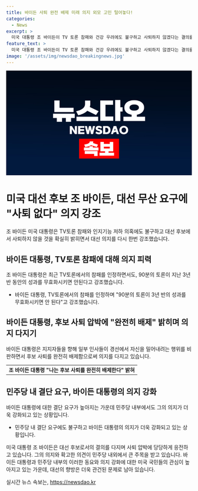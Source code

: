 ```yaml
---
title: 바이든 사퇴 완전 배제 미래 의지 외모 고민 털어놓다!
categories:
  - News
excerpt: >
  미국 대통령 조 바이든이 TV 토론 참패와 건강 우려에도 불구하고 사퇴하지 않겠다는 결의를 선언했다. 민주당 내에서는 사퇴를 요구하는 목소리가 거세지고 있지만, 바이든은 TV토론과 경제, 건강 등의 성과를 열거하며 트럼프를 비판하고 압박에도 완전히 배제한다고 밝혔다. 이에 따라 민주당 내에서는 결단 요구가 높아지고 있으며, 바이든의 후보직 사퇴 여부가 주목받을 전망이다.
feature_text: >
  미국 대통령 조 바이든이 TV 토론 참패와 건강 우려에도 불구하고 사퇴하지 않겠다는 결의를 선언했다. 민주당 내에서는 사퇴를 요구하는 목소리가 거세지고 있지만, 바이든은 TV토론과 경제, 건강 등의 성과를 열거하며 트럼프를 비판하고 압박에도 완전히 배제한다고 밝혔다. 이에 따라 민주당 내에서는 결단 요구가 높아지고 있으며, 바이든의 후보직 사퇴 여부가 주목받을 전망이다.
image: '/assets/img/newsdao_breakingnews.jpg'
---
```


<p><img src="/assets/img/newsdao_breakingnews.jpg" alt="pcversion 속보" /></p>

<h1>미국 대선 후보 조 바이든, 대선 무산 요구에 "사퇴 없다" 의지 강조</h1>

<p data-ke-size="size16">조 바이든 미국 대통령은 TV토론 참패와 인지기능 저하 의혹에도 불구하고 대선 후보에서 사퇴하지 않을 것을 확실히 밝히면서 대선 의지를 다시 한번 강조했습니다.</p>

<h2 data-ke-size="size26">바이든 대통령, TV토론 참패에 대해 의지 피력</h2>

<p data-ke-size="size16">조 바이든 대통령은 최근 TV토론에서의 참패를 인정하면서도, 90분의 토론이 지난 3년 반 동안의 성과를 무효화시키면 안된다고 강조했습니다.</p>

<ul>
  <li>바이든 대통령, TV토론에서의 참패를 인정하며 "90분의 토론이 3년 반의 성과를 무효화시키면 안 된다"고 강조했습니다.</li>
</ul>

<h2 data-ke-size="size26">바이든 대통령, 후보 사퇴 압박에 "완전히 배제" 밝히며 의지 다지기</h2>

<p data-ke-size="size16">바이든 대통령은 지지자들을 향해 일부 인사들이 경선에서 자신을 밀어내려는 행위를 비판하면서 후보 사퇴를 완전히 배제함으로써 의지를 다지고 있습니다.</p>

<table>
  <tr>
    <td style="text-align: center; height: 17px;"><b>조 바이든 대통령 "나는 후보 사퇴를 완전히 배제한다" 밝혀</b></td>
  </tr>
</table>

<h2 data-ke-size="size26">민주당 내 결단 요구, 바이든 대통령의 의지 강화</h2>

<p data-ke-size="size16">바이든 대통령에 대한 결단 요구가 높아지는 가운데 민주당 내부에서도 그의 의지가 더욱 강화되고 있는 상황입니다.</p>

<ul>
  <li>민주당 내 결단 요구에도 불구하고 바이든 대통령의 의지가 더욱 강화되고 있는 상황입니다.</li>
</ul>

<p data-ke-size="size16">미국 대통령 조 바이든은 대선 후보로서의 결의를 다지며 사퇴 압박에 당당하게 응전하고 있습니다. 그의 의지와 확고한 의견이 민주당 내외에서 큰 주목을 받고 있습니다. 바이든 대통령과 민주당 내부의 이러한 동요와 의지 강화에 대한 미국 국민들의 관심이 높아지고 있는 가운데, 대선의 향방은 더욱 관건된 문제로 남아 있습니다.</p>
실시간 뉴스 속보는, <a href="https://newsdao.kr" rel="dofollow">https://newsdao.kr</a>


